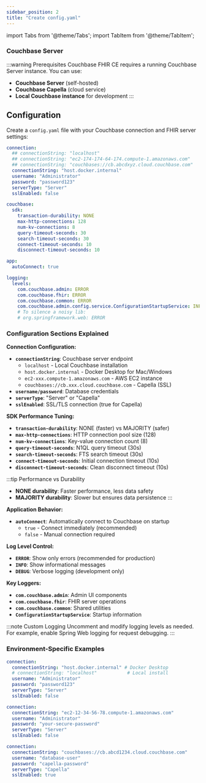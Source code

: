 ```yaml
---
sidebar_position: 2
title: "Create config.yaml"
---
```


import Tabs from '@theme/Tabs';
import TabItem from '@theme/TabItem';

### Couchbase Server

:::warning Prerequisites
Couchbase FHIR CE requires a running Couchbase Server instance. You can use:

- **Couchbase Server** (self-hosted)
- **Couchbase Capella** (cloud service)
- **Local Couchbase instance** for development
  :::

## Configuration

Create a `config.yaml` file with your Couchbase connection and FHIR server settings:

```yaml title="config.yaml - Complete Template with example values"
connection:
  ## connectionString: "localhost"
  ## connectionString: "ec2-174-174-64-174.compute-1.amazonaws.com"
  ## connectionString: "couchbases://cb.abcdxyz.cloud.couchbase.com"
  connectionString: "host.docker.internal"
  username: "Administrator"
  password: "password123"
  serverType: "Server"
  sslEnabled: false

couchbase:
  sdk:
    transaction-durability: NONE
    max-http-connections: 128
    num-kv-connections: 8
    query-timeout-seconds: 30
    search-timeout-seconds: 30
    connect-timeout-seconds: 10
    disconnect-timeout-seconds: 10

app:
  autoConnect: true

logging:
  levels:
    com.couchbase.admin: ERROR
    com.couchbase.fhir: ERROR
    com.couchbase.common: ERROR
    com.couchbase.admin.config.service.ConfigurationStartupService: INFO
    # To silence a noisy lib:
    # org.springframework.web: ERROR
```

### Configuration Sections Explained

<Tabs>
<TabItem value="connection" label="🔌 Connection Settings" default>

**Connection Configuration:**

- **`connectionString`**: Couchbase server endpoint
  - `localhost` - Local Couchbase installation
  - `host.docker.internal` - Docker Desktop for Mac/Windows
  - `ec2-xxx.compute-1.amazonaws.com` - AWS EC2 instance
  - `couchbases://cb.xxx.cloud.couchbase.com` - Capella (SSL)
- **`username/password`**: Database credentials
- **`serverType`**: "Server" or "Capella"
- **`sslEnabled`**: SSL/TLS connection (true for Capella)

</TabItem>
<TabItem value="couchbase" label="⚙️ Couchbase SDK Settings">

**SDK Performance Tuning:**

- **`transaction-durability`**: NONE (faster) vs MAJORITY (safer)
- **`max-http-connections`**: HTTP connection pool size (128)
- **`num-kv-connections`**: Key-value connection count (8)
- **`query-timeout-seconds`**: N1QL query timeout (30s)
- **`search-timeout-seconds`**: FTS search timeout (30s)
- **`connect-timeout-seconds`**: Initial connection timeout (10s)
- **`disconnect-timeout-seconds`**: Clean disconnect timeout (10s)

:::tip Performance vs Durability

- **NONE durability**: Faster performance, less data safety
- **MAJORITY durability**: Slower but ensures data persistence
  :::

</TabItem>
<TabItem value="app" label="📱 Application Settings">

**Application Behavior:**

- **`autoConnect`**: Automatically connect to Couchbase on startup
  - `true` - Connect immediately (recommended)
  - `false` - Manual connection required

</TabItem>
<TabItem value="logging" label="📝 Logging Configuration">

**Log Level Control:**

- **`ERROR`**: Show only errors (recommended for production)
- **`INFO`**: Show informational messages
- **`DEBUG`**: Verbose logging (development only)

**Key Loggers:**

- **`com.couchbase.admin`**: Admin UI components
- **`com.couchbase.fhir`**: FHIR server operations
- **`com.couchbase.common`**: Shared utilities
- **`ConfigurationStartupService`**: Startup information

:::note Custom Logging
Uncomment and modify logging levels as needed. For example, enable Spring Web logging for request debugging.
:::

</TabItem>
</Tabs>

### Environment-Specific Examples

<Tabs>
<TabItem value="local" label="🖥️ Local Development" default>

```yaml title="Local Docker/Server Setup"
connection:
  connectionString: "host.docker.internal" # Docker Desktop
  # connectionString: "localhost"           # Local install
  username: "Administrator"
  password: "password123"
  serverType: "Server"
  sslEnabled: false
```

</TabItem>
<TabItem value="ec2" label="🌐 AWS EC2">

```yaml title="EC2 Couchbase Server"
connection:
  connectionString: "ec2-12-34-56-78.compute-1.amazonaws.com"
  username: "Administrator"
  password: "your-secure-password"
  serverType: "Server"
  sslEnabled: false
```

</TabItem>
<TabItem value="capella" label="☁️ Couchbase Capella">

```yaml title="Capella Cloud Service"
connection:
  connectionString: "couchbases://cb.abcd1234.cloud.couchbase.com"
  username: "database-user"
  password: "capella-password"
  serverType: "Capella"
  sslEnabled: true
```

</TabItem>
</Tabs>
